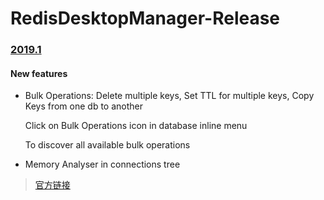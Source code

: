 # RedisDesktopManager-Release

### [2019.1](https://github.com/jjeejj/RedisDesktopManager-Release/releases/tag/2019.1) 
#### New features
* Bulk Operations: Delete multiple keys, Set TTL for multiple keys, Copy Keys from one db to another 
  
  Click on Bulk Operations icon in database inline menu
  
  To discover all available bulk operations 
* Memory Analyser in connections tree
>[官方链接](https://github.com/uglide/RedisDesktopManager/releases/tag/2019.1)
